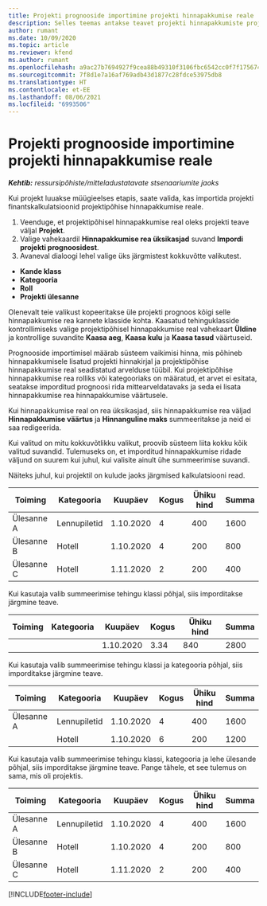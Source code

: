 ```yaml
---
title: Projekti prognooside importimine projekti hinnapakkumise reale
description: Selles teemas antakse teavet projekti hinnapakkumiste projekti hinnapakkumise reale importimise kohta.
author: rumant
ms.date: 10/09/2020
ms.topic: article
ms.reviewer: kfend
ms.author: rumant
ms.openlocfilehash: a9ac27b7694927f9cea88b49310f3106fbc6542cc0f7f1756744b970358c1057
ms.sourcegitcommit: 7f8d1e7a16af769adb43d1877c28fdce53975db8
ms.translationtype: HT
ms.contentlocale: et-EE
ms.lasthandoff: 08/06/2021
ms.locfileid: "6993506"
---
```

# <a name="import-estimates-for-a-project-to-a-project-quote-line"></a>Projekti prognooside importimine projekti hinnapakkumise reale

_**Kehtib:** ressursipõhiste/mitteladustatavate stsenaariumite jaoks_


Kui projekt luuakse müügieelses etapis, saate valida, kas importida projekti finantskalkulatsioonid projektipõhise hinnapakkumise reale.

1. Veenduge, et projektipõhisel hinnapakkumise real oleks projekti teave väljal **Projekt**.
2. Valige vahekaardil **Hinnapakkumise rea üksikasjad** suvand **Impordi projekti prognoosidest**.
3. Avaneval dialoogi lehel valige üks järgmistest kokkuvõtte valikutest.

  - **Kande klass**
  - **Kategooria**
  - **Roll** 
  - **Projekti ülesanne**

Olenevalt teie valikust kopeeritakse üle projekti prognoos kõigi selle hinnapakkumise rea kannete klasside kohta. Kaasatud tehinguklasside kontrollimiseks valige projektipõhisel hinnapakkumise real vahekaart **Üldine** ja kontrollige suvandite **Kaasa aeg**, **Kaasa kulu** ja **Kaasa tasud** väärtuseid.

Prognooside importimisel määrab süsteem vaikimisi hinna, mis põhineb hinnapakkumisele lisatud projekti hinnakirjal ja projektipõhise hinnapakkumise real seadistatud arvelduse tüübil. Kui projektipõhise hinnapakkumise rea rolliks või kategooriaks on määratud, et arvet ei esitata, seatakse imporditud prognoosi rida mittearveldatavaks ja seda ei lisata hinnapakkumise rea hinnapakkumise väärtusele.

Kui hinnapakkumise real on rea üksikasjad, siis hinnapakkumise rea väljad **Hinnapakkumise väärtus** ja **Hinnanguline maks** summeeritakse ja neid ei saa redigeerida.

Kui valitud on mitu kokkuvõtlikku valikut, proovib süsteem liita kokku kõik valitud suvandid. Tulemuseks on, et imporditud hinnapakkumise ridade väljund on suurem kui juhul, kui valisite ainult ühe summeerimise suvandi.

Näiteks juhul, kui projektil on kulude jaoks järgmised kalkulatsiooni read.

| Toiming | Kategooria | Kuupäev | Kogus | Ühiku hind | Summa |
| --- | --- | --- | --- | --- | --- |
| Ülesanne A | Lennupiletid | 1.10.2020 | 4 | 400 | 1600 |
| Ülesanne B | Hotell | 1.10.2020 | 4 | 200 | 800 |
| Ülesanne C | Hotell | 1.11.2020 | 2 | 200 | 400 |

Kui kasutaja valib summeerimise tehingu klassi põhjal, siis imporditakse järgmine teave.

| Toiming | Kategooria | Kuupäev | Kogus | Ühiku hind | Summa |
| --- | --- | --- | --- | --- | --- |
| | | 1.10.2020 | 3.34 | 840 | 2800 |

Kui kasutaja valib summeerimise tehingu klassi ja kategooria põhjal, siis imporditakse järgmine teave.

| Toiming | Kategooria | Kuupäev | Kogus | Ühiku hind | Summa |
| --- | --- | --- | --- | --- | --- |
| Ülesanne A | Lennupiletid | 1.10.2020 | 4 | 400 | 1600 |
| | Hotell | 1.10.2020 | 6 | 200 | 1200 |

Kui kasutaja valib summeerimise tehingu klassi, kategooria ja lehe ülesande põhjal, siis imporditakse järgmine teave. Pange tähele, et see tulemus on sama, mis oli projektis.

| Toiming | Kategooria | Kuupäev | Kogus | Ühiku hind | Summa |
| --- | --- | --- | --- | --- | --- |
| Ülesanne A | Lennupiletid | 1.10.2020 | 4 | 400 | 1600 |
| Ülesanne B | Hotell | 1.10.2020 | 4 | 200 | 800 |
| Ülesanne C | Hotell | 1.11.2020 | 2 | 200 | 400 |


[!INCLUDE[footer-include](../includes/footer-banner.md)]
